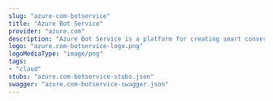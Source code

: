 ```yaml
---
slug: "azure-com-botservice"
title: "Azure Bot Service"
provider: "azure.com"
description: "Azure Bot Service is a platform for creating smart conversational agents."
logo: "azure.com-botservice-logo.png"
logoMediaType: "image/png"
tags:
- "cloud"
stubs: "azure.com-botservice-stubs.json"
swagger: "azure.com-botservice-swagger.json"
---
```

